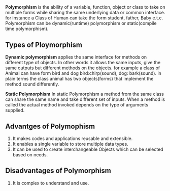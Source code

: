 ## 

**Polymorphism** is the ability of a variable, function, object or class to take on multiple forms while sharing the same underlying data or common interface. for instance a Class of Human can take the form student, father, Baby e.t.c.
Polymorphism can be dynamic(runtime) polymorphism or static(compile time polymorphism).
## Types of Ploymorphism
**Dynamic polymorphism** applies the same interface for methods on different type of objects. In other words it allows the same inputs, give the same outputs but different methods on the objects. 
for example a class of Animal can have form bird and dog
bird:chirp(sound), dog: bark(sound). in plain terms the class animal has two objects(forms) that implement the method sound differently.

**Static Polymorphism**
In static Polymorphism a method from the same class can share the same name and take different set of inputs.
When a method is called the actual method invoked depends on the type of arguments supplied.
## Advantges of Polymophism
1. It makes codes and applications reusable and extensible.
2. It enables a single variable to store multiple data types.
3. It can be used to create interchangeable Objects which can be selected based on needs.

## Disadvantages of Polymorphism
1. It is complex to understand and use.
